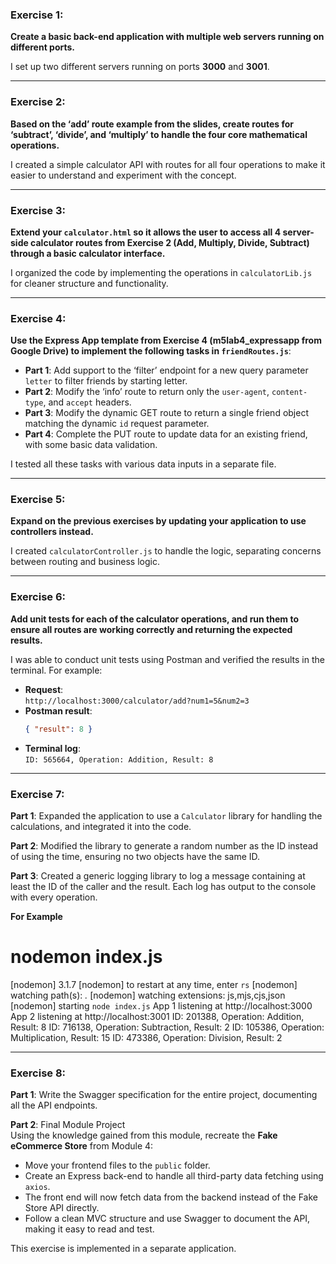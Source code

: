 ### Exercise 1: 
**Create a basic back-end application with multiple web servers running on different ports.**

I set up two different servers running on ports **3000** and **3001**.

---

### Exercise 2:
**Based on the ‘add’ route example from the slides, create routes for ‘subtract’, ‘divide’, and ‘multiply’ to handle the four core mathematical operations.**

I created a simple calculator API with routes for all four operations to make it easier to understand and experiment with the concept.

---

### Exercise 3:
**Extend your `calculator.html` so it allows the user to access all 4 server-side calculator routes from Exercise 2 (Add, Multiply, Divide, Subtract) through a basic calculator interface.**

I organized the code by implementing the operations in `calculatorLib.js` for cleaner structure and functionality.

---

### Exercise 4:
**Use the Express App template from Exercise 4 (m5lab4_expressapp from Google Drive) to implement the following tasks in `friendRoutes.js`**:
- **Part 1**: Add support to the ‘filter’ endpoint for a new query parameter `letter` to filter friends by starting letter.
- **Part 2**: Modify the ‘info’ route to return only the `user-agent`, `content-type`, and `accept` headers.
- **Part 3**: Modify the dynamic GET route to return a single friend object matching the dynamic `id` request parameter.
- **Part 4**: Complete the PUT route to update data for an existing friend, with some basic data validation.

I tested all these tasks with various data inputs in a separate file.

---

### Exercise 5:
**Expand on the previous exercises by updating your application to use controllers instead.**

I created `calculatorController.js` to handle the logic, separating concerns between routing and business logic.

---

### Exercise 6:
**Add unit tests for each of the calculator operations, and run them to ensure all routes are working correctly and returning the expected results.**

I was able to conduct unit tests using Postman and verified the results in the terminal. For example:
- **Request**:  
  `http://localhost:3000/calculator/add?num1=5&num2=3`
- **Postman result**:  
  ```json
  { "result": 8 }
  ```
- **Terminal log**:  
  `ID: 565664, Operation: Addition, Result: 8`

---

### Exercise 7:
**Part 1**: Expanded the application to use a `Calculator` library for handling the calculations, and integrated it into the code.

**Part 2**: Modified the library to generate a random number as the ID instead of using the time, ensuring no two objects have the same ID.

**Part 3**: Created a generic logging library to log a message containing at least the ID of the caller and the result. Each log has output to the console with every operation.

**For Example**
# nodemon index.js
[nodemon] 3.1.7
[nodemon] to restart at any time, enter `rs`
[nodemon] watching path(s): *.*
[nodemon] watching extensions: js,mjs,cjs,json
[nodemon] starting `node index.js`
App 1 listening at http://localhost:3000
App 2 listening at http://localhost:3001
ID: 201388, Operation: Addition, Result: 8
ID: 716138, Operation: Subtraction, Result: 2
ID: 105386, Operation: Multiplication, Result: 15
ID: 473386, Operation: Division, Result: 2

---

### Exercise 8:
**Part 1**: Write the Swagger specification for the entire project, documenting all the API endpoints.

**Part 2**: Final Module Project  
Using the knowledge gained from this module, recreate the **Fake eCommerce Store** from Module 4:
- Move your frontend files to the `public` folder.
- Create an Express back-end to handle all third-party data fetching using `axios`.
- The front end will now fetch data from the backend instead of the Fake Store API directly.
- Follow a clean MVC structure and use Swagger to document the API, making it easy to read and test.

This exercise is implemented in a separate application.

